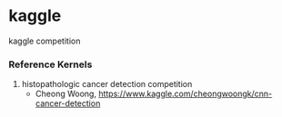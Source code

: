 # kaggle
kaggle competition 


### Reference Kernels 
1) histopathologic cancer detection competition 
    * Cheong Woong, https://www.kaggle.com/cheongwoongk/cnn-cancer-detection

  
